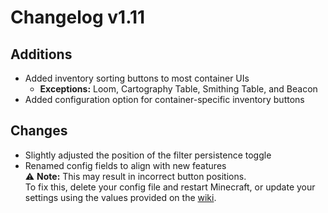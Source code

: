 # Changelog v1.11

## Additions
- Added inventory sorting buttons to most container UIs
  - **Exceptions:** Loom, Cartography Table, Smithing Table, and Beacon
- Added configuration option for container-specific inventory buttons

## Changes
- Slightly adjusted the position of the filter persistence toggle
- Renamed config fields to align with new features  
  ⚠️ **Note:** This may result in incorrect button positions.  
  To fix this, delete your config file and restart Minecraft, or update your settings using the values provided on the [wiki](https://github.com/NemoNotFound/NemosInventorySorting/wiki).